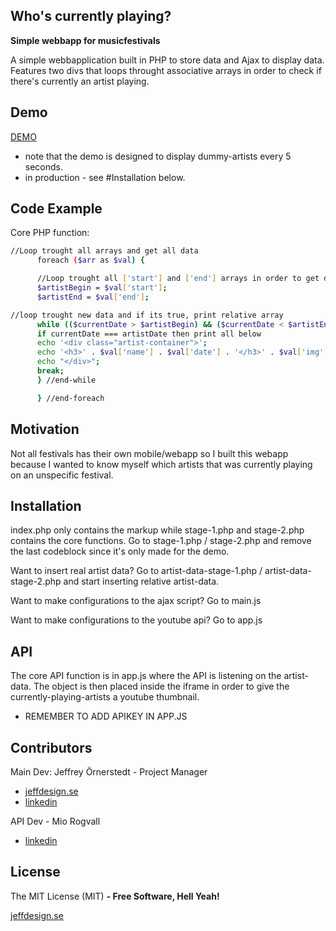 ## Who's currently playing?
**Simple webbapp for musicfestivals**

A simple webbapplication built in PHP to store data and Ajax to display data.
Features two divs that loops throught associative arrays in order to check if there's currently an artist playing.

## Demo

[DEMO](http://www.jeffdesign.se/whosplaying)
- note that the demo is designed to display dummy-artists every 5 seconds.
- in production - see #Installation below.

## Code Example
Core PHP function:
```sh
//Loop trought all arrays and get all data
      foreach ($arr as $val) {

      //Loop trought all ['start'] and ['end'] arrays in order to get date-data
      $artistBegin = $val['start'];
      $artistEnd = $val['end'];

//loop trought new data and if its true, print relative array
      while (($currentDate > $artistBegin) && ($currentDate < $artistEnd) && ($val['scene'] === "small") ) {
      if currentDate === artistDate then print all below
      echo '<div class="artist-container">';
      echo '<h3>' . $val['name'] . $val['date'] . '</h3>' . $val['img'] . '<h4 class="blink title-bg-green">' . '<span class="blink">' . $val['next'] . '</h4>' . '</span>';
      echo "</div>";
      break;
      } //end-while

      } //end-foreach
```


## Motivation
Not all festivals has their own mobile/webapp so I built this webapp because I wanted to know myself which artists that was currently playing on an unspecific festival.

## Installation

index.php only contains the markup while stage-1.php and stage-2.php contains the core functions.
Go to stage-1.php / stage-2.php and remove the last codeblock since it's only made for the demo.

Want to insert real artist data? Go to artist-data-stage-1.php / artist-data-stage-2.php and start inserting relative artist-data.

Want to make configurations to the ajax script? Go to main.js

Want to make configurations to the youtube api? Go to app.js

## API

The core API function is in app.js where the API is listening on the artist-data.
The object is then placed inside the iframe in order to give the currently-playing-artists a youtube thumbnail.

- REMEMBER TO ADD APIKEY IN APP.JS

## Contributors

Main Dev:
Jeffrey Örnerstedt - Project Manager

- [jeffdesign.se](http://www.jeffdesign.se/)
- [linkedin](https://se.linkedin.com/in/jeffrey-%C3%B6rnerstedt-2b43b284)

API Dev - Mio Rogvall

- [linkedin](https://www.linkedin.com/in/mio-rogvall-998096118)

## License

The MIT License (MIT) **- Free Software, Hell Yeah!**

[jeffdesign.se](http://www.jeffdesign.se/)
